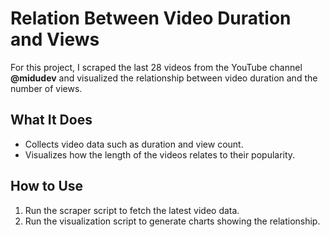 # Relation Between Video Duration and Views

For this project, I scraped the last 28 videos from the YouTube channel **@midudev** and visualized the relationship between video duration and the number of views.

## What It Does

- Collects video data such as duration and view count.
- Visualizes how the length of the videos relates to their popularity.

## How to Use

1. Run the scraper script to fetch the latest video data.
2. Run the visualization script to generate charts showing the relationship.

